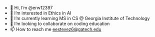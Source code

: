 - 👋 Hi, I’m @erw12397
- 👀 I’m interested in Ethics in AI
- 🌱 I’m currently learning MS in CS @ Georgia Institute of Technology
- 💞️ I’m looking to collaborate on coding education
- 📫 How to reach me eestevez6@gatech.edu

<!---
erw12397/erw12397 is a ✨ special ✨ repository because its `README.md` (this file) appears on your GitHub profile.
You can click the Preview link to take a look at your changes.
--->
